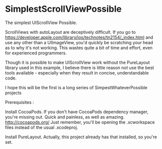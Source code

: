 SimplestScrollViewPossible
==========================

The simplest UIScrollView Possible.

ScrollViews with autoLayout are deceptively difficult. If you go to https://developer.apple.com/library/ios/technotes/tn2154/_index.html and use any other than a UIImageView, you'd quickly be scratching your head as to why it's not working. This wastes quite a bit of time and effort, even for experienced programmers.

Though it is possible to make UIScrollView work without the PureLayout library used in this example, I believe there is little reason not use the best tools available - especially when they result in concise, understandable code.

I hope this will be the first is a long series of SimpestWhateverPossible projects

Prerequisites :

Install CocoaPods. If you don't have CocoaPods dependency manager, you're missing out. Quick and painless, as well as amazing. http://cocoapods.org/ Just remember, you'll be opening the .xcworkspace files instead of the usual .xcodeproj.

Install PureLayout. Actually, this project already has that installed, so you're set.

